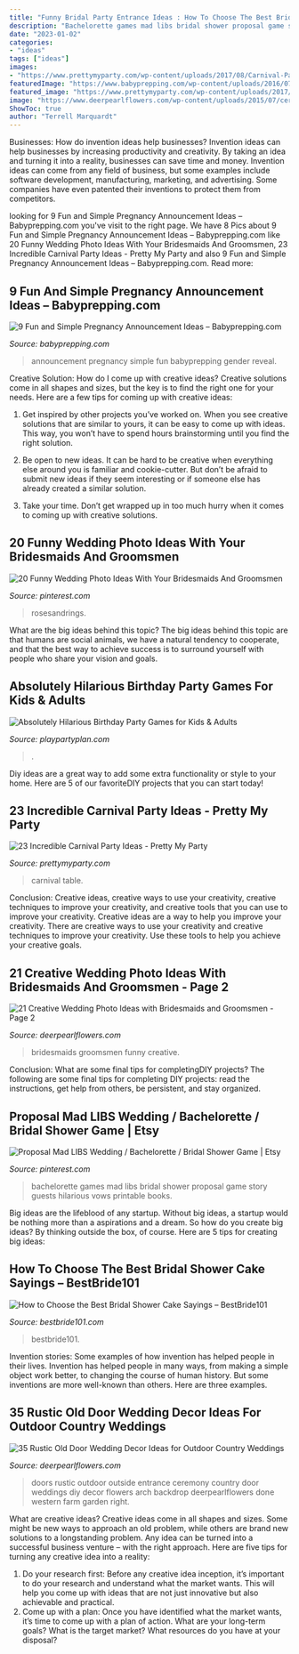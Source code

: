 ```yaml
---
title: "Funny Bridal Party Entrance Ideas : How To Choose The Best Bridal Shower Cake Sayings – Bestbride101"
description: "Bachelorette games mad libs bridal shower proposal game story guests hilarious vows printable books"
date: "2023-01-02"
categories:
- "ideas"
tags: ["ideas"]
images:
- "https://www.prettymyparty.com/wp-content/uploads/2017/08/Carnival-Party-Table.jpg"
featuredImage: "https://www.babyprepping.com/wp-content/uploads/2016/07/a19252f85a649427a632abe3ba786ed5.jpg"
featured_image: "https://www.prettymyparty.com/wp-content/uploads/2017/08/Carnival-Party-Table.jpg"
image: "https://www.deerpearlflowers.com/wp-content/uploads/2015/07/ceremony-entrance-doors-for-outside-wedding.jpg"
ShowToc: true
author: "Terrell Marquardt"
---
```



Businesses: How do invention ideas help businesses?
Invention ideas can help businesses by increasing productivity and creativity. By taking an idea and turning it into a reality, businesses can save time and money. Invention ideas can come from any field of business, but some examples include software development, manufacturing, marketing, and advertising. Some companies have even patented their inventions to protect them from competitors.

	

		
looking for 9 Fun and Simple Pregnancy Announcement Ideas – Babyprepping.com you've visit to the right page. We have 8 Pics about 9 Fun and Simple Pregnancy Announcement Ideas – Babyprepping.com like 20 Funny Wedding Photo Ideas With Your Bridesmaids And Groomsmen, 23 Incredible Carnival Party Ideas - Pretty My Party and also 9 Fun and Simple Pregnancy Announcement Ideas – Babyprepping.com. Read more:
		
    
## 9 Fun And Simple Pregnancy Announcement Ideas – Babyprepping.com

<img loading=lazy src="https://www.babyprepping.com/wp-content/uploads/2016/07/a19252f85a649427a632abe3ba786ed5.jpg" onerror="this.onerror=null;this.src='https://tse3.mm.bing.net/th?id=OIP.BjqEdOJQfXcxQXyg3FLqkgHaLF&amp;pid=15.1';" alt="9 Fun and Simple Pregnancy Announcement Ideas – Babyprepping.com">

_Source: babyprepping.com_

>announcement pregnancy simple fun babyprepping gender reveal. 

	

Creative Solution: How do I come up with creative ideas?
Creative solutions come in all shapes and sizes, but the key is to find the right one for your needs. Here are a few tips for coming up with creative ideas:
1. Get inspired by other projects you’ve worked on. When you see creative solutions that are similar to yours, it can be easy to come up with ideas. This way, you won’t have to spend hours brainstorming until you find the right solution.

2. Be open to new ideas. It can be hard to be creative when everything else around you is familiar and cookie-cutter. But don’t be afraid to submit new ideas if they seem interesting or if someone else has already created a similar solution.

3. Take your time. Don’t get wrapped up in too much hurry when it comes to coming up with creative solutions.

    
## 20 Funny Wedding Photo Ideas With Your Bridesmaids And Groomsmen

<img loading=lazy src="https://i.pinimg.com/736x/0f/a3/6e/0fa36e311dc68199e2444422bff8cad4.jpg" onerror="this.onerror=null;this.src='https://tse4.mm.bing.net/th?id=OIP.aPsgsSHHl_9vmyZI6hJ-KAHaLH&amp;pid=15.1';" alt="20 Funny Wedding Photo Ideas With Your Bridesmaids And Groomsmen">

_Source: pinterest.com_

>rosesandrings. 

	

What are the big ideas behind this topic?
The big ideas behind this topic are that humans are social animals, we have a natural tendency to cooperate, and that the best way to achieve success is to surround yourself with people who share your vision and goals.

    
## Absolutely Hilarious Birthday Party Games For Kids &amp; Adults

<img loading=lazy src="https://www.playpartyplan.com/wp-content/uploads/2016/10/Birthday-Party-Game-Ideas-3.jpg" onerror="this.onerror=null;this.src='https://tse1.mm.bing.net/th?id=OIP.asjFU0XmrQ76J_rAK0O9AQHaLH&amp;pid=15.1';" alt="Absolutely Hilarious Birthday Party Games for Kids &amp; Adults">

_Source: playpartyplan.com_

>. 

	

Diy ideas are a great way to add some extra functionality or style to your home. Here are 5 of our favoriteDIY projects that you can start today!

    
## 23 Incredible Carnival Party Ideas - Pretty My Party

<img loading=lazy src="https://www.prettymyparty.com/wp-content/uploads/2017/08/Carnival-Party-Table.jpg" onerror="this.onerror=null;this.src='https://tse2.mm.bing.net/th?id=OIP.oobAT2dDkZx-_ypLtuhKHQHaKY&amp;pid=15.1';" alt="23 Incredible Carnival Party Ideas - Pretty My Party">

_Source: prettymyparty.com_

>carnival table. 

	

Conclusion: Creative ideas, creative ways to use your creativity, creative techniques to improve your creativity, and creative tools that you can use to improve your creativity.
Creative ideas are a way to help you improve your creativity. There are creative ways to use your creativity and creative techniques to improve your creativity. Use these tools to help you achieve your creative goals.

    
## 21 Creative Wedding Photo Ideas With Bridesmaids And Groomsmen - Page 2

<img loading=lazy src="https://www.deerpearlflowers.com/wp-content/uploads/2017/05/Funny-wedding-party-photo-ideas-with-bridesmaids-and-groomsmen-11.jpg" onerror="this.onerror=null;this.src='https://tse2.mm.bing.net/th?id=OIP.J4udSxmfkanL4GIhUXFIPgHaLH&amp;pid=15.1';" alt="21 Creative Wedding Photo Ideas with Bridesmaids and Groomsmen - Page 2">

_Source: deerpearlflowers.com_

>bridesmaids groomsmen funny creative. 

	

Conclusion: What are some final tips for completingDIY projects?
The following are some final tips for completing DIY projects: read the instructions, get help from others, be persistent, and stay organized.

    
## Proposal Mad LIBS Wedding / Bachelorette / Bridal Shower Game | Etsy

<img loading=lazy src="https://i.pinimg.com/736x/d8/66/39/d866398aa822e24a5e216dd9b49dc84e--bachelorette-party-games-bachlorette-party.jpg" onerror="this.onerror=null;this.src='https://tse2.mm.bing.net/th?id=OIP.ZOZZzMhh9hr96CALSiQsPAHaLb&amp;pid=15.1';" alt="Proposal Mad LIBS Wedding / Bachelorette / Bridal Shower Game | Etsy">

_Source: pinterest.com_

>bachelorette games mad libs bridal shower proposal game story guests hilarious vows printable books. 

	

Big ideas are the lifeblood of any startup. Without big ideas, a startup would be nothing more than a aspirations and a dream. So how do you create big ideas? By thinking outside the box, of course. Here are 5 tips for creating big ideas: 

    
## How To Choose The Best Bridal Shower Cake Sayings – BestBride101

<img loading=lazy src="http://www.bestbride101.com/wp-content/uploads/2014/09/hunt-is-over-cake.jpg" onerror="this.onerror=null;this.src='https://tse2.mm.bing.net/th?id=OIP.OlwNdoeV7UmpX9aV4VpLcwHaIo&amp;pid=15.1';" alt="How to Choose the Best Bridal Shower Cake Sayings – BestBride101">

_Source: bestbride101.com_

>bestbride101. 

	

Invention stories: Some examples of how invention has helped people in their lives.
Invention has helped people in many ways, from making a simple object work better, to changing the course of human history. But some inventions are more well-known than others. Here are three examples.

    
## 35 Rustic Old Door Wedding Decor Ideas For Outdoor Country Weddings

<img loading=lazy src="https://www.deerpearlflowers.com/wp-content/uploads/2015/07/ceremony-entrance-doors-for-outside-wedding.jpg" onerror="this.onerror=null;this.src='https://tse4.mm.bing.net/th?id=OIP.u897bMDcWtN_bvJUqdWM7gHaLG&amp;pid=15.1';" alt="35 Rustic Old Door Wedding Decor Ideas for Outdoor Country Weddings">

_Source: deerpearlflowers.com_

>doors rustic outdoor outside entrance ceremony country door weddings diy decor flowers arch backdrop deerpearlflowers done western farm garden right. 

	

What are creative ideas?
Creative ideas come in all shapes and sizes. Some might be new ways to approach an old problem, while others are brand new solutions to a longstanding problem. Any idea can be turned into a successful business venture – with the right approach. Here are five tips for turning any creative idea into a reality: 
1. Do your research first: Before any creative idea inception, it’s important to do your research and understand what the market wants. This will help you come up with ideas that are not just innovative but also achievable and practical. 
2. Come up with a plan: Once you have identified what the market wants, it’s time to come up with a plan of action. What are your long-term goals? What is the target market? What resources do you have at your disposal?

